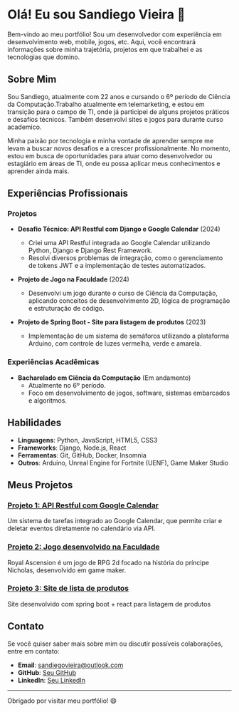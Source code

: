 # Olá! Eu sou Sandiego Vieira 👋

Bem-vindo ao meu portfólio! Sou um desenvolvedor com experiência em desenvolvimento web, mobile, jogos, etc. Aqui, você encontrará informações sobre minha trajetória, projetos em que trabalhei e as tecnologias que domino.

## Sobre Mim

Sou Sandiego, atualmente com 22 anos e cursando o 6º período de Ciência da Computação.Trabalho atualmente em telemarketing, e estou em transição para o campo de TI, onde já participei de alguns projetos práticos e desafios técnicos. Também desenvolvi sites e jogos para durante curso academico.

Minha paixão por tecnologia e minha vontade de aprender sempre me levam a buscar novos desafios e a crescer profissionalmente. No momento, estou em busca de oportunidades para atuar como desenvolvedor ou estagiário em áreas de TI, onde eu possa aplicar meus conhecimentos e aprender ainda mais.

## Experiências Profissionais

### Projetos
- **Desafio Técnico: API Restful com Django e Google Calendar** (2024)
  - Criei uma API Restful integrada ao Google Calendar utilizando Python, Django e Django Rest Framework.
  - Resolvi diversos problemas de integração, como o gerenciamento de tokens JWT e a implementação de testes automatizados.
  
- **Projeto de Jogo na Faculdade** (2024)
  - Desenvolvi um jogo durante o curso de Ciência da Computação, aplicando conceitos de desenvolvimento 2D, lógica de programação e estruturação de código.

- **Projeto de Spring Boot - Site para listagem de produtos** (2023)
  - Implementação de um sistema de semáforos utilizando a plataforma Arduino, com controle de luzes vermelha, verde e amarela.

### Experiências Acadêmicas
- **Bacharelado em Ciência da Computação** (Em andamento)
  - Atualmente no 6º período.
  - Foco em desenvolvimento de jogos, software, sistemas embarcados e algoritmos.

## Habilidades

- **Linguagens**: Python, JavaScript, HTML5, CSS3
- **Frameworks**: Django, Node.js, React
- **Ferramentas**: Git, GitHub, Docker, Insomnia
- **Outros**: Arduino, Unreal Engine for Fortnite (UENF), Game Maker Studio

## Meus Projetos

### [Projeto 1: API Restful com Google Calendar](https://github.com/SANDIEGOVIEIRA/Django-rest-task-api)
Um sistema de tarefas integrado ao Google Calendar, que permite criar e deletar eventos diretamente no calendário via API.

### [Projeto 2: Jogo desenvolvido na Faculdade](https://github.com/SANDIEGOVIEIRA/Royal-Ascension)
Royal Ascension é um jogo de RPG 2d focado na história do príncipe Nicholas, desenvolvido em game maker.

### [Projeto 3: Site de lista de produtos](https://github.com/SANDIEGOVIEIRA/SpringBootReact)
Site desenvolvido com spring boot + react para listagem de produtos

## Contato

Se você quiser saber mais sobre mim ou discutir possíveis colaborações, entre em contato:

- **Email**: sandiegovieira@outlook.com
- **GitHub**: [Seu GitHub](https://github.com/SANDIEGOVIEIRA)
- **LinkedIn**: [Seu LinkedIn](https://br.linkedin.com/in/sandiego-vieira-1574b2191)

---

Obrigado por visitar meu portfólio! 😄
